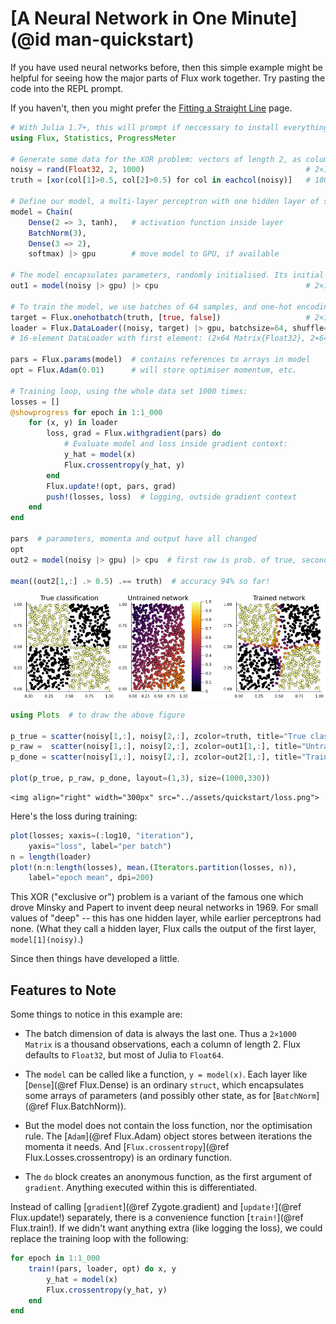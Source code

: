 # [A Neural Network in One Minute](@id man-quickstart)

If you have used neural networks before, then this simple example might be helpful for seeing how the major parts of Flux work together. Try pasting the code into the REPL prompt.

If you haven't, then you might prefer the [Fitting a Straight Line](overview.md) page.

```julia
# With Julia 1.7+, this will prompt if neccessary to install everything, including CUDA:
using Flux, Statistics, ProgressMeter

# Generate some data for the XOR problem: vectors of length 2, as columns of a matrix:
noisy = rand(Float32, 2, 1000)                                    # 2×1000 Matrix{Float32}
truth = [xor(col[1]>0.5, col[2]>0.5) for col in eachcol(noisy)]   # 1000-element Vector{Bool}

# Define our model, a multi-layer perceptron with one hidden layer of size 3:
model = Chain(
    Dense(2 => 3, tanh),   # activation function inside layer
    BatchNorm(3),
    Dense(3 => 2),
    softmax) |> gpu        # move model to GPU, if available

# The model encapsulates parameters, randomly initialised. Its initial output is:
out1 = model(noisy |> gpu) |> cpu                                 # 2×1000 Matrix{Float32}

# To train the model, we use batches of 64 samples, and one-hot encoding:
target = Flux.onehotbatch(truth, [true, false])                   # 2×1000 OneHotMatrix
loader = Flux.DataLoader((noisy, target) |> gpu, batchsize=64, shuffle=true);
# 16-element DataLoader with first element: (2×64 Matrix{Float32}, 2×64 OneHotMatrix)

pars = Flux.params(model)  # contains references to arrays in model
opt = Flux.Adam(0.01)      # will store optimiser momentum, etc.

# Training loop, using the whole data set 1000 times:
losses = []
@showprogress for epoch in 1:1_000
    for (x, y) in loader
        loss, grad = Flux.withgradient(pars) do
            # Evaluate model and loss inside gradient context:
            y_hat = model(x)
            Flux.crossentropy(y_hat, y)
        end
        Flux.update!(opt, pars, grad)
        push!(losses, loss)  # logging, outside gradient context
    end
end

pars  # parameters, momenta and output have all changed
opt
out2 = model(noisy |> gpu) |> cpu  # first row is prob. of true, second row p(false)

mean((out2[1,:] .> 0.5) .== truth)  # accuracy 94% so far!
```

![](../assets/quickstart/oneminute.png)

```julia
using Plots  # to draw the above figure

p_true = scatter(noisy[1,:], noisy[2,:], zcolor=truth, title="True classification", legend=false)
p_raw =  scatter(noisy[1,:], noisy[2,:], zcolor=out1[1,:], title="Untrained network", label="", clims=(0,1))
p_done = scatter(noisy[1,:], noisy[2,:], zcolor=out2[1,:], title="Trained network", legend=false)

plot(p_true, p_raw, p_done, layout=(1,3), size=(1000,330))
```

```@raw html
<img align="right" width="300px" src="../assets/quickstart/loss.png">
```

Here's the loss during training:

```julia
plot(losses; xaxis=(:log10, "iteration"),
    yaxis="loss", label="per batch")
n = length(loader)
plot!(n:n:length(losses), mean.(Iterators.partition(losses, n)),
    label="epoch mean", dpi=200)
```

This XOR ("exclusive or") problem is a variant of the famous one which drove Minsky and Papert to invent deep neural networks in 1969. For small values of "deep" -- this has one hidden layer, while earlier perceptrons had none. (What they call a hidden layer, Flux calls the output of the first layer, `model[1](noisy)`.)

Since then things have developed a little. 

## Features to Note

Some things to notice in this example are:

* The batch dimension of data is always the last one. Thus a `2×1000 Matrix` is a thousand observations, each a column of length 2. Flux defaults to `Float32`, but most of Julia to `Float64`.

* The `model` can be called like a function, `y = model(x)`. Each layer like [`Dense`](@ref Flux.Dense) is an ordinary `struct`, which encapsulates some arrays of parameters (and possibly other state, as for [`BatchNorm`](@ref Flux.BatchNorm)).

* But the model does not contain the loss function, nor the optimisation rule. The [`Adam`](@ref Flux.Adam) object stores between iterations the momenta it needs. And [`Flux.crossentropy`](@ref Flux.Losses.crossentropy) is an ordinary function.

* The `do` block creates an anonymous function, as the first argument of `gradient`. Anything executed within this is differentiated.

Instead of calling [`gradient`](@ref Zygote.gradient) and [`update!`](@ref Flux.update!) separately, there is a convenience function [`train!`](@ref Flux.train!). If we didn't want anything extra (like logging the loss), we could replace the training loop with the following:

```julia
for epoch in 1:1_000
    train!(pars, loader, opt) do x, y
        y_hat = model(x)
        Flux.crossentropy(y_hat, y)
    end
end
```

